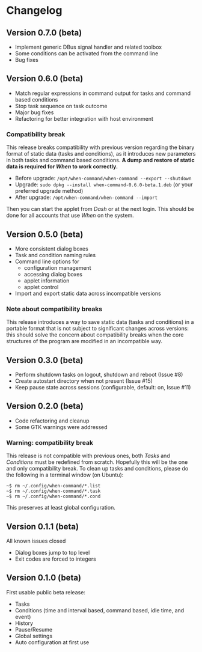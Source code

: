 # Changelog

## Version 0.7.0 (beta)
* Implement generic DBus signal handler and related toolbox
* Some conditions can be activated from the command line
* Bug fixes


## Version 0.6.0 (beta)
* Match regular expressions in command output for tasks and command based conditions
* Stop task sequence on task outcome
* Major bug fixes
* Refactoring for better integration with host environment

### Compatibility break

This release breaks compatibility with previous version regarding the binary format of static data (tasks and conditions), as it introduces new parameters in both tasks and command based conditions. **A dump and restore of static data is required for *When* to work correctly.**

* Before upgrade: `/opt/when-command/when-command --export --shutdown`
* Upgrade: `sudo dpkg --install when-command-0.6.0-beta.1.deb` (or your preferred upgrade method)
* After upgrade: `/opt/when-command/when-command --import`

Then you can start the applet from *Dash* or at the next login. This should be done for all accounts that use *When* on the system.


## Version 0.5.0 (beta)
* More consistent dialog boxes
* Task and condition naming rules
* Command line options for
  - configuration management
  - accessing dialog boxes
  - applet information
  - applet control
* Import and export static data across incompatible versions

### Note about compatibility breaks

This release introduces a way to save static data (tasks and conditions) in a portable format that is not subject to significant changes across versions: this should solve the concern about compatibility breaks when the core structures of the program are modified in an incompatible way.


## Version 0.3.0 (beta)
* Perform shutdown tasks on logout, shutdown and reboot (Issue #8)
* Create autostart directory when not present (Issue #15)
* Keep pause state across sessions (configurable, default: on, Issue #11)


## Version 0.2.0 (beta)
* Code refactoring and cleanup
* Some GTK warnings were addressed

### Warning: compatibility break

This release is not compatible with previous ones, both *Tasks* and *Conditions* must be redefined from scratch. Hopefully this will be the one and only compatibility break. To clean up tasks and conditions, please do the following in a terminal window (on Ubuntu):

```
~$ rm ~/.config/when-command/*.list
~$ rm ~/.config/when-command/*.task
~$ rm ~/.config/when-command/*.cond
```

This preserves at least global configuration.


## Version 0.1.1 (beta)
All known issues closed
* Dialog boxes jump to top level
* Exit codes are forced to integers


## Version 0.1.0 (beta)
First usable public beta release:
* Tasks
* Conditions (time and interval based, command based, idle time, and event)
* History
* Pause/Resume
* Global settings
* Auto configuration at first use
